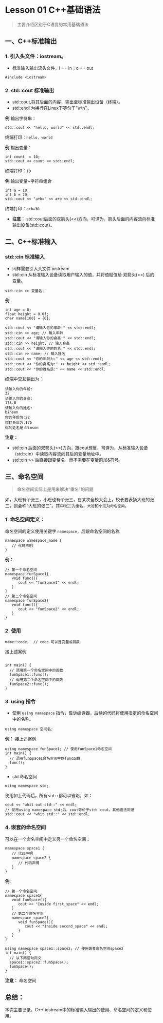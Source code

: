 # Lesson 01 C++基础语法
> 主要介绍区别于C语言的常用基础语法

## 一、C++标准输出
### 1. 引入头文件：iostream。
- 标准输入输出流头文件，i == in；o == out

```
#include <iostream> 
```
### 2. std::cout  标准输出

- std::cout,将其后面的内容，输出至标准输出设备（终端）。
- std::endl 为换行在Linux下等价于"\r\n"。

**例** 输出字符串：

```
std::cout << "hello, world" << std::endl; 
```
终端打印：`hello, world`

**例** 输出变量：

```
int count  = 10;
std::cout << count << std::endl;
```
终端打印：`10`

**例** 输出变量+字符串组合

```
int a = 10;
int b = 20;
std::cout << "a+b=" << a+b << std::endl;
```
终端打印：`a+b=30`

- **注意：** std::cout后面的双箭头(<<)方向，可译为，箭头后面的内容流向标准输出设备(std::cout)。


## 二、C++标准输入
### std::cin 标准输入

- 同样需要引入头文件 iostream
- std::cin 从标准输入设备读取用户输入的值，并将值赋值给 双箭头(>>) 后的变量。

```
std::cin >> 变量名；
```

**例** 

```
int age = 0;
float height = 0.0f;
char name[100] = {0};

std::cout << "请输入你的年龄:" << std::endl;
std::cin >> age; // 输入年龄
std::cout << "请输入你的身高:" << std::endl;
std::cin >> height; // 输入身高
std::cout << "请输入你的姓名:" << std::endl;
std::cin >> name; // 输入姓名
std::cout << "你的年龄为:" << age << std::endl;
std::cout << "你的身高为:" << height << std::endl;
std::cout << "你的姓名是:" << name << std::endl;
```
终端中交互输出为：

```
请输入你的年龄:
22
请输入你的身高:
175.0
请输入你的姓名:
binson
你的年龄为:22
你的身高为:175
你的姓名是:binson
```

**注意：** 

- std::cin 后面的双箭头(>>)方向，跟cout想反，可译为，从标准输入设备（std::cin）中读取内容流向其后的变量地址中。
- std::cin >> 后直接跟变量名，而不需要在变量前加&符号。


## 三、命名空间

> 命名空间实际上是用来解决“重名”的问题

如，大班有个张三，小班也有个张三，在某次全校大会上，校长要表扬大班的张三，则会称“大班的张三”。其中`张三`为`重名`，`大班`和`小班`为`命名空间`。

### 1. 命名空间定义：
命名空间的定义使用关键字 `namespace`，后跟命名空间的名称

```
namespace namespace_name {
   // 代码声明
}
```

**例：** 

```
// 第一个命名空间
namespace funSpace1{
   void func(){
      cout << "funSpace1" << endl;
   }
}
// 第二个命名空间
namespace funSpace2{
   void func(){
      cout << "funSpace2" << endl;
   }
}

```
### 2. 使用
```
name::code;  // code 可以是变量或函数
```
接上述案例

```

int main() {
  // 调用第一个命名空间中的函数
  funSpace1::func();
  // 调用第二个命名空间中的函数
  funSpace2::func(); 
}
```

### 3. using 指令
- 使用 `using namespace` 指令，告诉编译器，后续的代码将使用指定的命名空间中的名称。

```
using namespace 空间名;
```

**例：** 接上述案例

```
using namespace funSpace1; // 使用funSpace1命名空间
int main() {
  // 调用funSpace1命名空间中的func函数
  func();
}
```

- std 命名空间

```
using namespace std;
```
使用如上代码后，所有`std::`都可以省略，如：

```
cout << "whit out std::" << endl;
// 使用using namespace std;后，cout等价于std::cout，其他语法同理
std::cout << "whit std::" << std::endl;
```

### 4. 嵌套的命名空间
可以在一个命名空间中定义另一个命名空间：
```
namespace space1 {
   // 代码声明
   namespace space2 {
      // 代码声明
   }
}
```

**例:**

```
// 第一个命名空间
namespace space1{
   void funSpace(){
      cout << "Inside first_space" << endl;
   }
   // 第二个命名空间
   namespace space2{
      void funSpace(){
         cout << "Inside second_space" << endl;
      }
   }
}

using namespace space1::space2; // 使用嵌套命名空间space2
int main() {
  // 以下两语句同义
  space1::space2::funSpace();
  funSpace();
}
```

**注意：** 命名空间

## 总结：
本次主要记录，C++ iostream中的标准输入输出的使用、命名空间的定义和使用。

